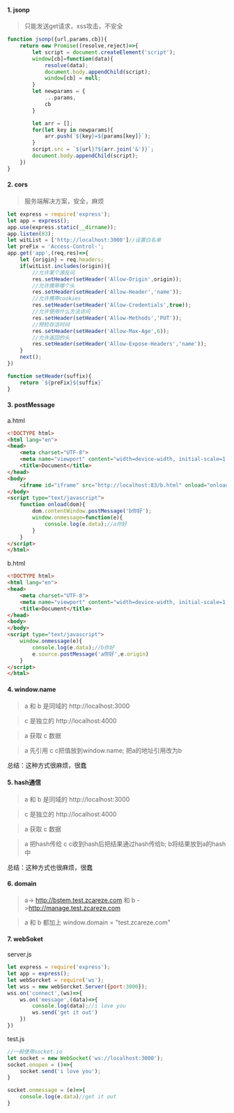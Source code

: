 #### 1. jsonp
>只能发送get请求，xss攻击，不安全

````javascript
function jsonp({url,params,cb}){
    return new Promise((resolve,reject)=>{
        let script = document.createElement('script');
        window[cb]=function(data){
            resolve(data);
            document.body.appendChild(script);
            window[cb] = null;
        }
        let newparams = {
            ...params,
            cb
        }

        let arr = [];
        for(let key in newparams){
            arr.push(`${key}=${params[key]}`);
        }
        script.src = `${url}?${arr.join('&')}`;
        document.body.appendChild(script);
    })
}
````

#### 2. cors
>服务端解决方案，安全，麻烦

````javascript
let express = require('express');
let app = express();
app.use(express.static(__dirname));
app.listen(83);
let witList = ['http://localhost:3000']//设置白名单
let preFix = 'Access-Control-';
app.get('app',(req,res)=>{
    let {origin} = req.headers;
    if(witList.includes(origin)){
        //允许某个源反问
        res.setHeader(setHeader('Allow-Origin',origin));
        //允许携带哪个头
        res.setHeader(setHeader('Allow-Header','name'));
        //允许携带cookies
        res.setHeader(setHeader('Allow-Credentials',true));
        //允许使用什么方法访问
        res.setHeader(setHeader('Allow-Methods','PUT'));
        //预检存活时间
        res.setHeader(setHeader('Allow-Max-Age',6));
        //允许返回的头
        res.setHeader(setHeader('Allow-Expose-Headers','name'));
    }
    next();
})

function setHeader(suffix){
    return `${preFix}${suffix}`
}
````

#### 3. postMessage

a.html

````html
<!DOCTYPE html>
<html lang="en">
<head>
    <meta charset="UTF-8">
    <meta name="viewport" content="width=device-width, initial-scale=1.0">
    <title>Document</title>
</head>
<body>
    <iframe id="iframe" src="http://localhost:83/b.html" onload="onload(this)">
</body>
<script type="text/javascript">
    function onload(dom){
        dom.contentWindow.postMessage('b你好');
        window.onmessage=function(e){
            console.log(e.data);//a你好
        }
    }
</script>
</html>
````

b.html

````html
<!DOCTYPE html>
<html lang="en">
<head>
    <meta charset="UTF-8">
    <meta name="viewport" content="width=device-width, initial-scale=1.0">
    <title>Document</title>
</head>
<body>
</body>
<script type="text/javascript">
    window.onmessage(e){
        console.log(e.data);//b你好
        e.source.postMessage('a你好',e.origin)
    }
</script>
</html>
````

#### 4. window.name
>a 和 b 是同域的 http://localhost:3000

>c 是独立的 http://localhost:4000

>a 获取 c 数据

>a 先引用 c  c把值放到window.name; 把a的地址引用改为b

总结：这种方式很麻烦，很蠢

#### 5. hash通信
>a 和 b 是同域的 http://localhost:3000

>c 是独立的 http://localhost:4000

>a 获取 c 数据

>a 把hash传给 c  c收到hash后把结果通过hash传给b; b将结果放到a的hash中

总结：这种方式也很麻烦，很蠢

#### 6. domain
> a-> http://bstem.test.zcareze.com 和 b ->http://manage.test.zcareze.com

> a 和 b 都加上 window.domain = "test.zcareze.com"

#### 7. webSoket

server.js

````javascript
let express = require('express');
let app = express();
let webSorcket = require('ws');
let wss = new webSorcket.Server({port:3000});
wss.on('connect',(ws)=>{
    ws.on('message',(data)=>{
        console.log(data);//i love you
        ws.send('get it out')
    })
})
````

test.js

````javascript
//一般使用socket.io
let socket = new WebSocket('ws://localhost:3000');
socket.onopen = ()=>{
    socket.send('i love you');
}

socket.onmessage = (e)=>{
    console.log(e.data)//get it out
}
````